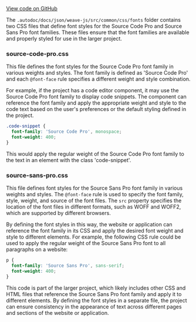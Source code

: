 [View code on GitHub](https://github.com/wandb/weave/.autodoc/docs/json/weave-js/src/common/css/fonts)

The `.autodoc/docs/json/weave-js/src/common/css/fonts` folder contains two CSS files that define font styles for the Source Code Pro and Source Sans Pro font families. These files ensure that the font families are available and properly styled for use in the larger project.

### source-code-pro.css

This file defines the font styles for the Source Code Pro font family in various weights and styles. The font family is defined as 'Source Code Pro' and each `@font-face` rule specifies a different weight and style combination. 

For example, if the project has a code editor component, it may use the Source Code Pro font family to display code snippets. The component can reference the font family and apply the appropriate weight and style to the code text based on the user's preferences or the default styling defined in the project.

```css
.code-snippet {
  font-family: 'Source Code Pro', monospace;
  font-weight: 400;
}
```

This would apply the regular weight of the Source Code Pro font family to the text in an element with the class 'code-snippet'.

### source-sans-pro.css

This file defines font styles for the Source Sans Pro font family in various weights and styles. The `@font-face` rule is used to specify the font family, style, weight, and source of the font files. The `src` property specifies the location of the font files in different formats, such as WOFF and WOFF2, which are supported by different browsers.

By defining the font styles in this way, the website or application can reference the font family in its CSS and apply the desired font weight and style to different elements. For example, the following CSS rule could be used to apply the regular weight of the Source Sans Pro font to all paragraphs on a website:

```css
p {
  font-family: 'Source Sans Pro', sans-serif;
  font-weight: 400;
}
```

This code is part of the larger project, which likely includes other CSS and HTML files that reference the Source Sans Pro font family and apply it to different elements. By defining the font styles in a separate file, the project can ensure consistency in the appearance of text across different pages and sections of the website or application.
